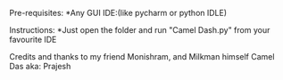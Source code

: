 Pre-requisites:
*Any GUI IDE:(like pycharm or python IDLE)

Instructions:
*Just open the folder and run "Camel Dash.py" from your favourite IDE

Credits and thanks to my friend Monishram, and Milkman himself Camel Das aka: Prajesh
